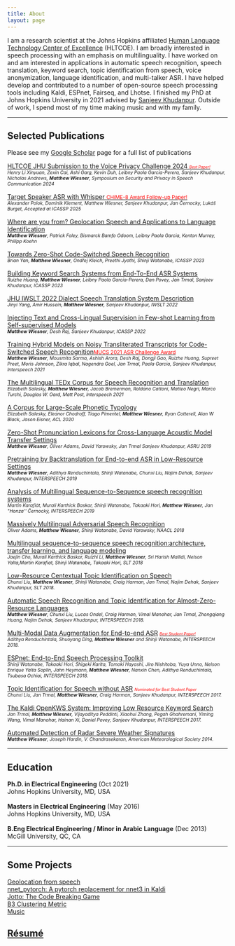 ```yaml
---
title: About
layout: page
---
```

<!-- ![Profile Image]({{ site.url }}/{{ site.picture }}) -->

<p>I am a research scientist at the Johns Hopkins affiliated <a href="https://hltcoe.jhu.edu/">Human Language Technology Center of Excellence</a> (HLTCOE). I am broadly interested in speech processing with an emphasis on multilinguality. I have worked on and am interested in applications in automatic speech recognition, speech translation, keyword search, topic identification from speech, voice anonymization, language identification, and multi-talker ASR. I have helped develop and contributed to a number of open-source speech processing tools including Kaldi, ESPnet, Fairseq, and Lhotse.
I finished my PhD at Johns Hopkins University in 2021 advised by
<a href="https://www.clsp.jhu.edu/faculty/sanjeev-khudanpur">Sanjeev Khudanpur</a>. Outside of work,
I spend most of my time making music and with my family.</p> 

<hr>

<h2>Selected Publications</h2>

Please see my <a href="https://scholar.google.com/citations?user=6SVPrPUAAAAJ&hl=en&oi=ao">Google Scholar</a> page for a full list of publications<br />

<p><a href="https://www.voiceprivacychallenge.org/vp2024/docs/T8_____JHU_CLSP_____JHU_Submission_to_the_Voice_Privacy_Challenge_2024.pdf"> HLTCOE JHU Submission to the Voice Privacy Challenge 2024 <em style="font-size: 75%"><small><span style="color:red">Best Paper!</span></small></em></a><br />
<em style="font-size: 75%">Henry Li Xinyuan, Zexin Cai, Ashi Garg, Kevin Duh, Leibny Paola García-Perera, Sanjeev Khudanpur, Nicholas Andrews, <strong>Matthew Wiesner</strong>, 
Symposium on Security and Privacy in Speech Communication 2024</em></p>

<p><a href="https://arxiv.org/pdf/2409.09543"> Target Speaker ASR with Whisper <small><span style="color:red">CHiME-8 Award Follow-up Paper!</span></small></a><br />
<em style="font-size: 75%"> Alexander Polok, Dominik Klement, <srong> Matthew Wiesner</srong>, Sanjeev Khudanpur, Jan Černocky, Lukáš Burget, Accepted at ICASSP 2025</em></p>

<p><a href="https://aclanthology.org/2024.naacl-long.286.pdf"> Where are you from? Geolocation Speech and Applications to Language Identification</a><br />
<em style="font-size: 75%"> <strong>Matthew Wiesner</strong>, Patrick Foley, Bismarck Bamfo Odoom, Leibny Paola Garcia, Kenton Murray, Philipp Koehn </em> </p>

<p><a href="https://arxiv.org/pdf/2211.01458.pdf">Towards Zero-Shot Code-Switched Speech Recognition</a><br />
<em style="font-size: 75%">Brian Yan, <strong>Matthew Wiesner</strong>, Ondřej Kleich, Preethi Jyothi, Shinji Watanabe, ICASSP 2023</em></p>

<p><a href="https://par.nsf.gov/servlets/purl/10465905">Building Keyword Search Systems from End-To-End ASR Systems</a><br />
<em style="font-size: 75%">Ruizhe Huang, <strong>Matthew Wiesner</strong>, Leibny Paola García-Perera, Dan Povey, Jan Trmal, Sanjeev Khudanpur, ICASSP 2023</em></p>

<p><a href="https://aclanthology.org/2022.iwslt-1.29.pdf">JHU IWSLT 2022 Dialect Speech Translation System Description</a><br />
<em style="font-size: 75%">Jinyi Yang, Amir Hussein, <strong>Matthew Wiesner</strong>, Sanjeev Khudanpur, IWSLT 2022</em></p>

<p><a href="https://arxiv.org/pdf/2110.04863.pdf">Injecting Text and Cross-Lingual Supervision in Few-shot Learning from Self-supervised Models</a><br />
<em style="font-size: 75%"><strong>Matthew Wiesner</strong>, Desh Raj, Sanjeev Khudanpur, ICASSP 2022</em></p>

<p><a href="https://www.isca-speech.org/archive/pdfs/interspeech_2021/wiesner21_interspeech.pdf">Training Hybrid Models on Noisy Transliterated Transcripts for
  Code-Switched Speech Recognition<small><span style="color:red">MUCS 2021 ASR Challenge Award </span></small></a><br />
<em style="font-size: 75%"><strong>Matthew Wiesner</strong>, Mousmita Sarma, Ashish Arora, Desh Raj, Dongji Gao, Ruizhe Huang,
Supreet Preet, Moris Johnson, Zikra Iqbal, Nagendra Goel, Jan Trmal, Paola García, Sanjeev Khudanpur, Interspeech 2021</em></p>

<p><a href="https://www.isca-speech.org/archive/pdfs/interspeech_2021/salesky21_interspeech.pdf">The Multilingual TEDx Corpus for Speech Recognition and Translation</a><br />
<em style="font-size: 75%">Elizabeth Salesky, <strong>Matthew Wiesner</strong>, Jacob Bremerman, Roldano Cattoni, Matteo Negri, Marco Turchi, Douglas W. Oard, Matt Post, Interspeech 2021</em></p>
  
<p><a href="https://arxiv.org/pdf/2005.13962.pdf">A Corpus for Large-Scale Phonetic Typology</a><br />
<em style="font-size: 75%">Elizabeth Salesky, Eleanor Chodroff, Tiago Pimentel, <strong>Matthew Wiesner</strong>, Ryan Cotterell, Alan W Black, Jason Eisner, ACL 2020</em></p>

<p><a href="https://ieeexplore.ieee.org/abstract/document/9004019">Zero-Shot Pronunciation Lexicons for Cross-Language Acoustic Model Transfer Settings</a><br />
<em style="font-size: 75%"><strong>Matthew Wiesner</strong>, Oliver Adams, David Yarowsky, Jan Trmal Sanjeev Khudanpur, ASRU 2019</em></p>

<p><a href="https://arxiv.org/abs/1812.03919">Pretraining by Backtranslation for End-to-end ASR in Low-Resource Settings</a><br />
<em style="font-size: 75%"><strong>Matthew Wiesner</strong>, Adithya Renduchintala, Shinji Watanabe, Chunxi Liu, Najim Dehak, Sanjeev Khudanpur, INTERSPEECH 2019</em></p>

<p><a href="https://arxiv.org/abs/1811.03451">Analysis of Multilingual Sequence-to-Sequence speech recognition systems</a><br />
<em style="font-size: 75%">Martin Karafiát, Murali Karthick Baskar, Shinji Watanabe, Takaaki Hori, <strong>Matthew Wiesner</strong>, Jan "Honza'' Černocký, INTERSPEECH 2019</em></p>

<p><a href="https://www.aclweb.org/anthology/N19-1009">Massively Multilingual Adversarial Speech Recognition</a><br />
<em style="font-size: 75%">Oliver Adams, <strong>Matthew Wiesner</strong>, Shinji Watanabe, David Yarowsky, NAACL 2018</em></p>

<p><a href="https://arxiv.org/abs/1810.03459">Multilingual sequence-to-sequence speech recognition:architecture, transfer learning, and language modeling</a><br />
<em style="font-size: 75%">Jaejin Cho, Murali Karthick Baskar, Ruizhi Li, <strong>Matthew Wiesner</strong>, Sri Harish Mallidi, Nelson Yalta,Martin Karafiat, Shinji Watanabe, Takaaki Hori, SLT 2018</em></p>

<p><a href="https://arxiv.org/pdf/1807.06204.pdf">Low-Resource Centextual Topic Identification on Speech</a><br />
<em style="font-size: 75%">Chunxi Liu, <strong>Matthew Wiesner</strong>, Shinji Watanabe, Craig Harman, Jan Trmal, Najim Dehak, Sanjeev Khudanpur, SLT 2018.</em></p>

<p><a href="https://www.isca-speech.org/archive/Interspeech_2018/pdfs/1836.pdf">Automatic Speech Recognition and Topic Identification for Almost-Zero-Resource Languages</a><br />
<em style="font-size: 75%"><strong>Matthew Wiesner</strong>, Chunxi Liu, Lucas Ondel, Craig Harman, Vimal Manohar, Jan Trmal, Zhongqiang Huang, Najim Dehak, Sanjeev Khudanpur, INTERSPEECH 2018.</em></p>

<p><a href="https://www.isca-speech.org/archive/Interspeech_2018/abstracts/2456.html">Multi-Modal Data Augmentation for End-to-end ASR</a>
<a href="https://www.clsp.jhu.edu/2018/09/06/clsp-students-win-best-student-paper-award-at-interspeech-2018/"><em style="font-size: 75%"><small><span style="color:red">Best Student Paper!</span></small></em></a><br />
<em style="font-size: 75%">Adithya Renduchintala, Shuoyang Ding, <strong>Matthew Wiesner</strong> and Shinji Watanabe, INTERSPEECH 2018.</em></p>

<p><a href="https://www.isca-speech.org/archive/Interspeech_2018/abstracts/1456.html">ESPnet: End-to-End Speech Processing Toolkit</a><br />
<em style="font-size: 75%">Shinji Watanabe, Takaaki Hori, Shigeki Karita, Tomoki Hayashi, Jiro Nishitoba, Yuya Unno, Nelson Enrique Yalta Soplin, Jahn Heymann, <strong>Matthew Wiesner</strong>, Nanxin Chen, Adithya Renduchintala, Tsubasa Ochiai, INTERSPEECH 2018.</em></p>

<p><a href="https://www.isca-speech.org/archive/Interspeech_2017/pdfs/1093.PDF">Topic Identification for Speech without ASR</a> <em style="font-size: 75%"><small><span style="color:red">Nominated for Best Student Paper</span></small></em><br />
<em style="font-size: 75%">Chunxi Liu, Jan Trmal, <strong>Matthew Wiesner</strong>, Craig Harman, Sanjeev Khudanpur, INTERSPEECH 2017.</em></p>

<p><a href="https://www.isca-speech.org/archive/Interspeech_2017/pdfs/0601.PDF">The Kaldi OpenKWS System: Improving Low Resource Keyword Search</a><br />
<em style="font-size: 75%">Jan Trmal, <strong>Matthew Wiesner</strong>, Vijayaditya Peddinti, Xiaohui Zhang, Pegah Ghahremani, Yiming Wang, Vimal Manohar, Hainan Xi, Daniel Povey, Sanjeev Khudanpur, INTERSPEECH 2017.</em></p>

<p><a href="https://ams.confex.com/ams/94Annual/webprogram/Paper242901.html">Automated Detection of Radar Severe Weather Signatures</a><br />
<em style="font-size: 75%"><strong>Matthew Wiesner</strong>, Joseph Hardin, V. Chandrasekaran, American Meteorological Society 2014. </em></p>

<hr>

<h2>Education</h2>

<b>Ph.D. in Electrical Engineering</b> (Oct 2021) <br />
Johns Hopkins University, MD, USA
<br />
<br />
<b>Masters in Electrical Engineering</b> (May 2016) <br />
Johns Hopkins University, MD, USA
<br />
<br />
<b>B.Eng Electrical Engineering / Minor in Arabic Language</b> (Dec 2013) <br />
McGill University, QC, CA

<hr>

<h2>Some Projects</h2>
<a href="https://huggingface.co/spaces/geolocation-from-speech-demo/geolocation-from-speech-demo">Geolocation from speech </a><br />
<a href="https://github.com/m-wiesner/nnet_pytorch/tree/conda_install">nnet_pytorch: A pytorch replacement for nnet3 in Kaldi</a><br />
<a href="https://github.com/m-wiesner/Jotto">Jotto: The Code Breaking Game</a><br />
<a href="https://github.com/m-wiesner/BCUBED">B3 Clustering Metric</a><br />
<a href="https://soundcloud.com/groschatorange">Music</a>

<h2><a href="https://m-wiesner.github.io/Matthew_s_Resume-7.pdf">Résumé</a></h2>

